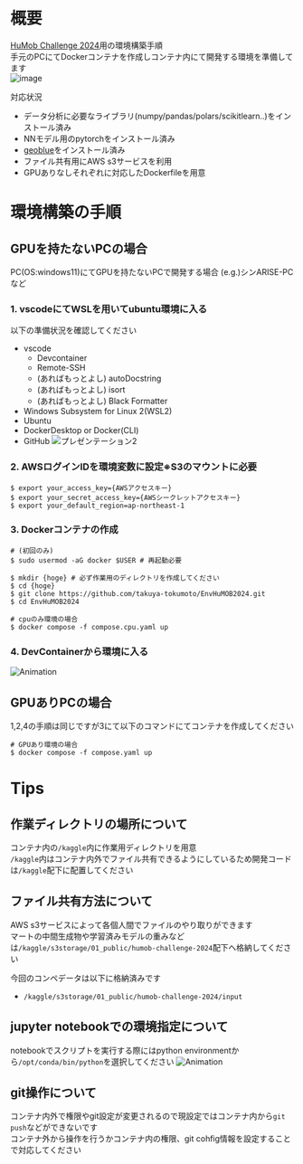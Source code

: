 # 概要
[HuMob Challenge 2024](https://wp.nyu.edu/humobchallenge2024/)用の環境構築手順  
手元のPCにてDockerコンテナを作成しコンテナ内にて開発する環境を準備してます  
![image](https://github.com/user-attachments/assets/6afe4e0b-9075-4b65-a062-127fe8222145)

対応状況
- データ分析に必要なライブラリ(numpy/pandas/polars/scikitlearn..)をインストール済み
- NNモデル用のpytorchをインストール済み
- [geoblue](https://github.com/yahoojapan/geobleu)をインストール済み
- ファイル共有用にAWS s3サービスを利用
- GPUありなしそれぞれに対応したDockerfileを用意

# 環境構築の手順
## GPUを持たないPCの場合
PC(OS:windows11)にてGPUを持たないPCで開発する場合 (e.g.)シンARISE-PCなど

### 1. vscodeにてWSLを用いてubuntu環境に入る

以下の準備状況を確認してください
- vscode
  - Devcontainer
  - Remote-SSH
  - (あればもっとよし) autoDocstring
  - (あればもっとよし) isort
  - (あればもっとよし) Black Formatter
- Windows Subsystem for Linux 2(WSL2)
- Ubuntu
- DockerDesktop or Docker(CLI)
- GitHub 
![プレゼンテーション2](https://github.com/user-attachments/assets/46d55231-a4cc-41f6-b05d-64e3f27e46b0)

### 2. AWSログインIDを環境変数に設定※S3のマウントに必要  
```shell
$ export your_access_key={AWSアクセスキー}
$ export your_secret_access_key={AWSシークレットアクセスキー}
$ export your_default_region=ap-northeast-1
```

### 3. Dockerコンテナの作成  

```shell
# (初回のみ)
$ sudo usermod -aG docker $USER # 再起動必要

$ mkdir {hoge} # 必ず作業用のディレクトリを作成してください
$ cd {hoge}
$ git clone https://github.com/takuya-tokumoto/EnvHuMOB2024.git
$ cd EnvHuMOB2024

# cpuのみ環境の場合
$ docker compose -f compose.cpu.yaml up 
```

### 4. DevContainerから環境に入る  
![Animation](https://github.com/user-attachments/assets/cbe9c6bf-42e5-4a39-b326-6a713ce83750)


## GPUありPCの場合
1,2,4の手順は同じですが3にて以下のコマンドにてコンテナを作成してください

```shell
# GPUあり環境の場合
$ docker compose -f compose.yaml up 
```

# Tips
## 作業ディレクトリの場所について
コンテナ内の`/kaggle`内に作業用ディレクトリを用意  
`/kaggle`内はコンテナ内外でファイル共有できるようにしているため開発コードは`/kaggle`配下に配置してください  

## ファイル共有方法について
AWS s3サービスによって各個人間でファイルのやり取りができます  
マートの中間生成物や学習済みモデルの重みなどは`/kaggle/s3storage/01_public/humob-challenge-2024`配下へ格納してください  

今回のコンペデータは以下に格納済みです
- `/kaggle/s3storage/01_public/humob-challenge-2024/input`

## jupyter notebookでの環境指定について
notebookでスクリプトを実行する際にはpython environmentから`/opt/conda/bin/python`を選択してください
![Animation](https://github.com/user-attachments/assets/fe08f7cf-ee47-438e-8e54-02c7f1325075)

## git操作について
コンテナ内外で権限やgit設定が変更されるので現設定ではコンテナ内から`git push`などができないです  
コンテナ外から操作を行うかコンテナ内の権限、git cohfig情報を設定することで対応してください  
